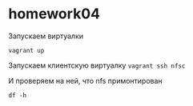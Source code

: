 # homework04
Запускаем виртуалки

`vagrant up`

Запускаем клиентскую виртуалку
`vagrant ssh nfsc`

И проверяем на ней, что nfs примонтирован

`df -h`
